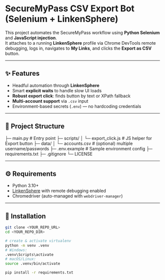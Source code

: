 # SecureMyPass CSV Export Bot (Selenium + LinkenSphere)

This project automates the SecureMyPass workflow using **Python Selenium** and **JavaScript injection**.  
It attaches to a running **LinkenSphere** profile via Chrome DevTools remote debugging, logs in, navigates to **My Links**, and clicks the **Export as CSV** button.

---

## ✨ Features
- Headful automation through **LinkenSphere**
- Smart **explicit waits** to handle slow UI loads
- **Robust export click**: finds button by text or XPath fallback
- **Multi-account support** via `.csv` input
- Environment-based secrets (`.env`) — no hardcoding credentials

---

## 📂 Project Structure

├─ main.py # Entry point
├─ scripts/
│ └─ export_click.js # JS helper for Export button
├─ data/
│ └─ accounts.csv # (optional) multiple username/passwords
├─ .env.example # Sample environment config
├─ requirements.txt
├─ .gitignore
└─ LICENSE

---

## ⚙️ Requirements
- Python 3.10+
- [LinkenSphere](https://sphere.tenebris.cc/) with remote debugging enabled
- Chromedriver (auto-managed with `webdriver-manager`)

---

## 🚀 Installation
```bash
git clone <YOUR_REPO_URL>
cd <YOUR_REPO_DIR>

# create & activate virtualenv
python -m venv .venv
# Windows:
.venv\Scripts\activate
# macOS/Linux:
source .venv/bin/activate

pip install -r requirements.txt
